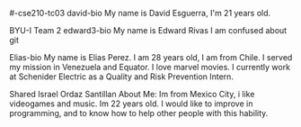 #-cse210-tc03
david-bio My name is David Esguerra, I'm 21 years old.

BYU-I Team 2 edward3-bio My name is Edward Rivas I am confused about git

Elias-bio My name is Elias Perez. I am 28 years old, I am from Chile. I served my mission in Venezuela and Equator. I love marvel movies. I currently work at Schenider Electric as a Quality and Risk Prevention Intern.

Shared Israel Ordaz Santillan About Me: Im from Mexico City, i like videogames and music. Im 22 years old. I would like to improve in programming, and to know how to help other people with this hability.
